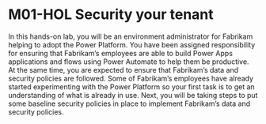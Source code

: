 # M01-HOL Security your tenant

In this hands-on lab, you will be an environment administrator for Fabrikam helping to adopt the Power Platform. You have been assigned responsibility for ensuring that Fabrikam’s employees are able to build Power Apps applications and flows using Power Automate to help them be productive. At the same time, you are expected to ensure that Fabrikam’s data and security policies are followed.
Some of Fabrikam’s employees have already started experimenting with the Power Platform so your first task is to get an understanding of what is already in use.
Next, you will be taking steps to put some baseline security policies in place to implement Fabrikam’s data and security policies. 
